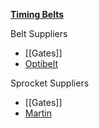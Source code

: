 [**Timing Belts**](https://en.wikipedia.org/wiki/Toothed_belt)

Belt Suppliers
* [[Gates]]
* [Optibelt](http://www.optibelt-usa.com/products/in/category/timing-belts.html)

Sprocket Suppliers
* [[Gates]]
* [Martin](http://www.martinsprocket.com/products/power-transmission)